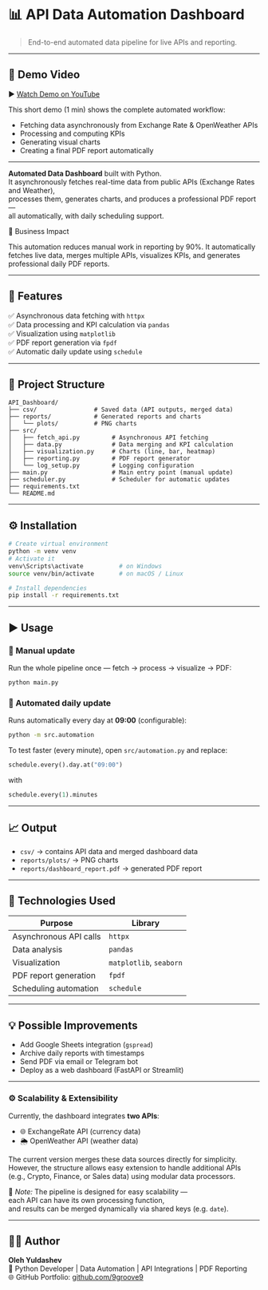 # 📊 API Data Automation Dashboard  
> End-to-end automated data pipeline for live APIs and reporting.

---

## 🎥 Demo Video  
▶️ [Watch Demo on YouTube](https://youtu.be/FKhsTRzAZWI)  

This short demo (1 min) shows the complete automated workflow:  
- Fetching data asynchronously from Exchange Rate & OpenWeather APIs  
- Processing and computing KPIs  
- Generating visual charts  
- Creating a final PDF report automatically

---

**Automated Data Dashboard** built with Python.  
It asynchronously fetches real-time data from public APIs (Exchange Rates and Weather),  
processes them, generates charts, and produces a professional PDF report —  
all automatically, with daily scheduling support.

💼 Business Impact

This automation reduces manual work in reporting by 90%.
It automatically fetches live data, merges multiple APIs,
visualizes KPIs, and generates professional daily PDF reports.

---

## 🚀 Features

✅ Asynchronous data fetching with `httpx`  
✅ Data processing and KPI calculation via `pandas`  
✅ Visualization using `matplotlib`  
✅ PDF report generation via `fpdf`  
✅ Automatic daily update using `schedule`  

---

## 🧱 Project Structure

```
API_Dashboard/
├── csv/                # Saved data (API outputs, merged data)
├── reports/            # Generated reports and charts
│   └── plots/          # PNG charts
├── src/
│   ├── fetch_api.py         # Asynchronous API fetching
│   ├── data.py              # Data merging and KPI calculation
│   ├── visualization.py     # Charts (line, bar, heatmap)
│   ├── reporting.py         # PDF report generator
│   └── log_setup.py         # Logging configuration
├── main.py                  # Main entry point (manual update)
├── scheduler.py             # Scheduler for automatic updates
├── requirements.txt
└── README.md
```

---

## ⚙️ Installation

```bash
# Create virtual environment
python -m venv venv
# Activate it
venv\Scripts\activate          # on Windows
source venv/bin/activate       # on macOS / Linux

# Install dependencies
pip install -r requirements.txt
```

---

## ▶️ Usage

### 🔸 Manual update
Run the whole pipeline once — fetch → process → visualize → PDF:
```bash
python main.py
```

### 🔸 Automated daily update
Runs automatically every day at **09:00** (configurable):
```bash
python -m src.automation
```

To test faster (every minute), open `src/automation.py` and replace:
```python
schedule.every().day.at("09:00")
```
with
```python
schedule.every(1).minutes
```

---

## 📈 Output

- `csv/` → contains API data and merged dashboard data  
- `reports/plots/` → PNG charts  
- `reports/dashboard_report.pdf` → generated PDF report  

---

## 🧰 Technologies Used

| Purpose | Library |
|----------|----------|
| Asynchronous API calls | `httpx` |
| Data analysis | `pandas` |
| Visualization | `matplotlib`, `seaborn` |
| PDF report generation | `fpdf` |
| Scheduling automation | `schedule` |

---

## 💡 Possible Improvements

- Add Google Sheets integration (`gspread`)
- Archive daily reports with timestamps  
- Send PDF via email or Telegram bot  
- Deploy as a web dashboard (FastAPI or Streamlit)

---

### ⚙️ Scalability & Extensibility

Currently, the dashboard integrates **two APIs**:
- 🌐 ExchangeRate API (currency data)  
- 🌦️ OpenWeather API (weather data)  

The current version merges these data sources directly for simplicity.  
However, the structure allows easy extension to handle additional APIs  
(e.g., Crypto, Finance, or Sales data) using modular data processors.

🧠 *Note:* The pipeline is designed for easy scalability —  
each API can have its own processing function,  
and results can be merged dynamically via shared keys (e.g. `date`).

---

## 👨‍💻 Author

**Oleh Yuldashev**  
📍 Python Developer | Data Automation | API Integrations | PDF Reporting  
🌐 GitHub Portfolio: [github.com/9groove9](https://github.com/9groove9)
